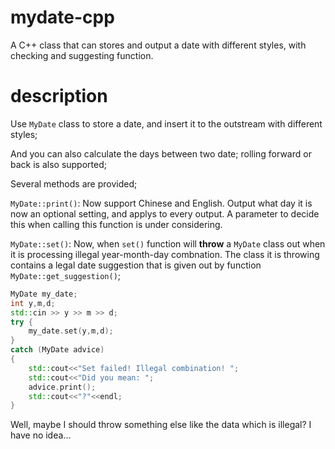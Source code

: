 # mydate-cpp

A C++ class that can stores and output a date with different styles, with checking and suggesting function. 

# description

Use `MyDate` class to store a date, and insert it to the outstream with different styles;

And you can also calculate the days between two date; rolling forward or back is also supported;

Several methods are provided;

`MyDate::print()`: Now support Chinese and English. Output what day it is now an optional setting, and applys to every output. A parameter to decide this when calling this function is under considering. 

`MyDate::set()`: Now, when `set()` function will **throw** a `MyDate` class out when it is processing illegal year-month-day combnation. 
The class it is throwing contains a legal date suggestion that is given out by function `MyDate::get_suggestion()`;

```cpp
MyDate my_date;
int y,m,d;
std::cin >> y >> m >> d;
try {
    my_date.set(y,m,d);
}
catch (MyDate advice)
{
    std::cout<<"Set failed! Illegal combination! ";
    std::cout<<"Did you mean: ";
    advice.print();
    std::cout<<"?"<<endl;
}
```

Well, maybe I should throw something else like the data which is illegal? I have no idea...
